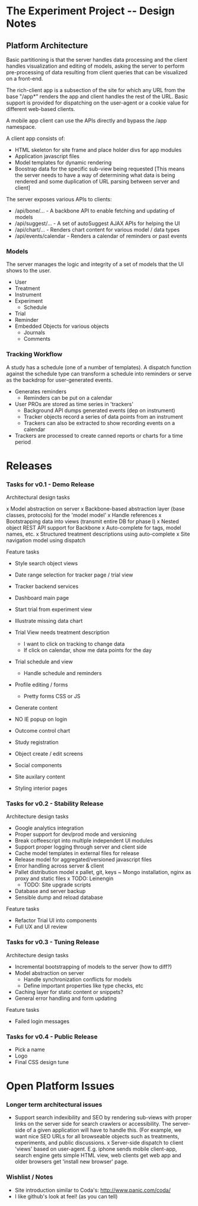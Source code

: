 # The Experiment Project -- Design Notes

## Platform Architecture

Basic partitioning is that the server handles data processing and the
client handles visualization and editing of models, asking the server
to perform pre-processing of data resulting from client queries that
can be visualized on a front-end.

The rich-client app is a subsection of the site for which any URL from
the base "/app*" renders the app and client handles the rest of the
URL.  Basic support is provided for dispatching on the user-agent or a
cookie value for different web-based clients.

A mobile app client can use the APIs directly and bypass the /app
namespace.

A client app consists of:
   - HTML skeleton for site frame and place holder divs for app modules
   - Application javascript files
   - Model templates for dynamic rendering
   - Boostrap data for the specific sub-view being requested [This means the server needs to have a way of determining what data is being rendered and some duplication of URL parsing between server and client]

The server exposes various APIs to clients:
   - /api/bone/...  - A backbone API to enable fetching and updating of models
   - /api/suggest/... - A set of autoSuggest AJAX APIs for helping the UI
   - /api/chart/... - Renders chart content for various model / data types
   - /api/events/calendar - Renders a calendar of reminders or past events

### Models

The server manages the logic and integrity of a set of models that the
UI shows to the user.  
   - User
   - Treatment
   - Instrument
   - Experiment
      - Schedule
   - Trial
   - Reminder
   - Embedded Objects for various objects
      - Journals
      - Comments

### Tracking Workflow

A study has a schedule (one of a number of templates). A dispatch
function against the schedule type can transform a schedule into
reminders or serve as the backdrop for user-generated events.
   - Generates reminders
       - Reminders can be put on a calendar
   - User PROs are stored as time series in 'trackers'
       - Background API dumps generated events (dep on instrument)
       - Tracker objects record a series of data points from an instrument
       - Trackers can also be extracted to show recording events on a calendar
   - Trackers are processed to create canned reports or charts for a time period

     
# Releases

### Tasks for v0.1 - Demo Release

Architectural design tasks

   x Model abstraction on server
     x Backbone-based abstraction layer (base classes, protocols) for the 'model model'
     x Handle references
     x Bootstrapping data into views (transmit entire DB for phase I)
     x Nested object REST API support for Backbone
   x Auto-complete for tags, model names, etc.
   x Structured treatment descriptions using auto-complete
   x Site navigation model using dispatch

Feature tasks

   - Style search object views
   - Date range selection for tracker page / trial view
   - Tracker backend services
   - Dashboard main page
   - Start trial from experiment view
   - Illustrate missing data chart
   - Trial View needs treatment description
     - I want to click on tracking to change data
     - If click on calendar, show me data points for the day

   - Trial schedule and view
     - Handle schedule and reminders 
   - Profile editing / forms
     - Pretty forms CSS or JS
   - Generate content

   - NO IE popup on login
   - Outcome control chart

   - Study registration
   - Object create / edit screens
   - Social components
   - Site auxilary content
   - Styling interior pages

### Tasks for v0.2 - Stability Release

Architecture design tasks

   - Google analytics integration
   - Proper support for dev/prod mode and versioning
   - Break coffeescript into multiple independent UI modules
   - Support proper logging through server and client side
   - Cache model templates in external files for release
   - Release model for aggregated/versioned javascript files
   - Error handling across server & client
   - Pallet distribution model
      x pallet, git, keys
      ~ Mongo installation, nginx as proxy and static files
      x TODO: Leinengin
      - TODO: Site upgrade scripts
   - Database and server backup
   - Sensible dump and reload database

Feature tasks

   - Refactor Trial UI into components
   - Full UX and UI review   

### Tasks for v0.3 - Tuning Release

Architecture design tasks

   - Incremental bootstrapping of models to the server (how to diff?)
   - Model abstraction on server
      - Handle synchronization conflicts for models
      - Define important properties like type checks, etc
   - Caching layer for static content or snippets?
   - General error handling and form updating

Feature tasks

   - Failed login messages

### Tasks for v0.4 - Public Release

   - Pick a name
   - Logo
   - Final CSS design tune

# Open Platform Issues

### Longer term architectural issues

   - Support search indexibility and SEO by rendering sub-views with
     proper links on the server side for search crawlers or
     accessibility.  The server-side of a given application will have
     to handle this.  (For example, we want nice SEO URLs for all
     browseable objects such as treatments, experiments, and public
     discussions.
   x Server-side dispatch to client 'views' based on user-agent.  E.g. iphone
     sends mobile client-app, search engine gets simple HTML view, web clients
     get web app and older browsers get 'install new browser' page.
     
### Wishlist / Notes

   - Site introduction similar to Coda's: http://www.panic.com/coda/
   - I like github's look at feel!  (as you can tell)
